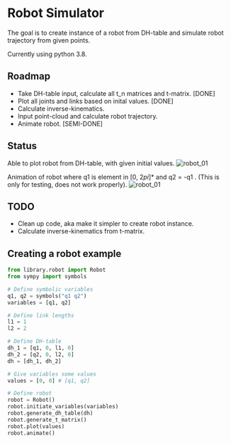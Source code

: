 # Robot Simulator
The goal is to create instance of a robot from DH-table and simulate robot trajectory from given points.

Currently using python 3.8.

## Roadmap
- Take DH-table input, calculate all t_n matrices and t-matrix. [DONE]
- Plot all joints and links based on inital values. [DONE]
- Calculate inverse-kinematics.
- Input point-cloud and calculate robot trajectory.
- Animate robot. [SEMI-DONE]

## Status
Able to plot robot from DH-table, with given initial values.
![robot_01](https://github.com/martinmaeland/Robot_Simulator/blob/master/media/robot_01.png)

Animation of robot where q1 is element in [0, 2*pi*]* and q2 = -q1 . (This is only for testing, does not work properly).
![robot_01](https://github.com/martinmaeland/Robot_Simulator/blob/master/media/robot_01.gif)

## TODO
- Clean up code, aka make it simpler to create robot instance.
- Calculate inverse-kinematics from t-matrix.

## Creating a robot example

```python
from library.robot import Robot
from sympy import symbols

# Define symbolic variables
q1, q2 = symbols("q1 q2")
variables = [q1, q2]

# Define link lengths
l1 = 1
l2 = 2

# Define DH-table
dh_1 = [q1, 0, l1, 0]
dh_2 = [q2, 0, l2, 0]
dh = [dh_1, dh_2]

# Give variables some values
values = [0, 0] # [q1, q2]

# Define robot
robot = Robot()
robot.initiate_variables(variables)
robot.generate_dh_table(dh)
robot.generate_t_matrix()
robot.plot(values)
robot.animate()
```
